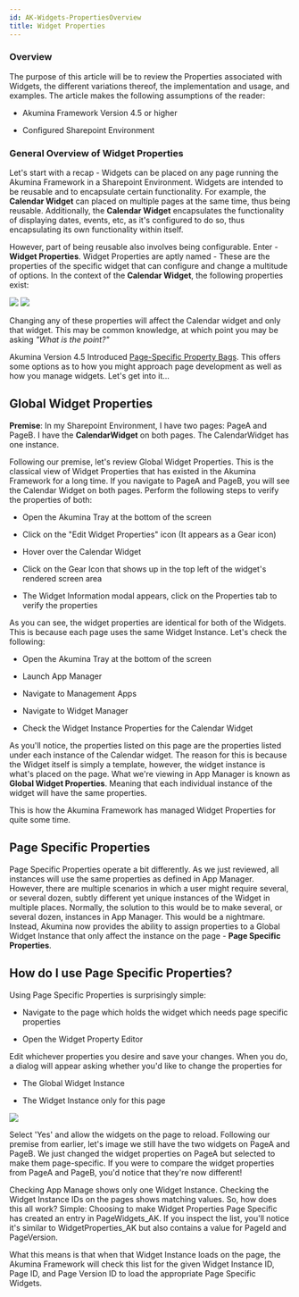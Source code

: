 ```yaml
---
id: AK-Widgets-PropertiesOverview
title: Widget Properties
---
```



### Overview

The purpose of this article will be to review the Properties associated with Widgets, the different variations thereof, the implementation and usage, and examples. The article makes the following assumptions of the reader:

* Akumina Framework Version 4.5 or higher

* Configured Sharepoint Environment


### General Overview of Widget Properties

Let's start with a recap - Widgets can be placed on any page running the Akumina Framework in a Sharepoint Environment. Widgets are intended to be reusable and to encapsulate certain functionality. For example, the **Calendar Widget** can placed on multiple pages at the same time, thus being reusable. Additionally, the **Calendar Widget** encapsulates the functionality of displaying dates, events, etc, as it's configured to do so, thus encapsulating its own functionality within itself.

However, part of being reusable also involves being configurable. Enter - **Widget Properties**. Widget Properties are aptly named - These are the properties of the specific widget that can configure and change a multitude of options. In the context of the **Calendar Widget**, the following properties exist:

![](https://akuminadownloads.blob.core.windows.net/wiki/AkuminaDev/Page%20Specific%20Widgets/calprops1.PNG)
![](https://akuminadownloads.blob.core.windows.net/wiki/AkuminaDev/Page%20Specific%20Widgets/calprops2.PNG)

Changing any of these properties will affect the Calendar widget and only that widget. This may be common knowledge, at which point you may be asking *"What is the point?"*

Akumina Version 4.5 Introduced [Page-Specific Property Bags](/docs/Akumina-Framework-4-5-0-0-Overview#page-specific-widget-property-bags). This offers some options as to how you might approach page development as well as how you manage widgets. Let's get into it...


## Global Widget Properties

**Premise**: In my Sharepoint Environment, I have two pages: PageA and PageB. I have the **CalendarWidget** on both pages. The CalendarWidget has one instance.

Following our premise, let's review Global Widget Properties. This is the classical view of Widget Properties that has existed in the Akumina Framework for a long time. If you navigate to PageA and PageB, you will see the Calendar Widget on both pages. Perform the following steps to verify the properties of both:

* Open the Akumina Tray at the bottom of the screen

* Click on the "Edit Widget Properties" icon (It appears as a Gear icon)

* Hover over the Calendar Widget

* Click on the Gear Icon that shows up in the top left of the widget's rendered screen area

* The Widget Information modal appears, click on the Properties tab to verify the properties


As you can see, the widget properties are identical for both of the Widgets. This is because each page uses the same Widget Instance. Let's check the following:

* Open the Akumina Tray at the bottom of the screen

* Launch App Manager

* Navigate to Management Apps

* Navigate to Widget Manager

* Check the Widget Instance Properties for the Calendar Widget

As you'll notice, the properties listed on this page are the properties listed under each instance of the Calendar widget. The reason for this is because the Widget itself is simply a template, however, the widget instance is what's placed on the page. What we're viewing in App Manager is known as **Global Widget Properties**. Meaning that each individual instance of the widget will have the same properties.

This is how the Akumina Framework has managed Widget Properties for quite some time.


## Page Specific Properties


Page Specific Properties operate a bit differently. As we just reviewed, all instances will use the same properties as defined in App Manager. However, there are multiple scenarios in which a user might require several, or several dozen, subtly different yet unique instances of the Widget in multiple places.
Normally, the solution to this would be to make several, or several dozen, instances in App Manager. This would be a nightmare. Instead, Akumina now provides the ability to assign properties to a Global Widget Instance that only affect the instance on the page - **Page Specific Properties**.


## How do I use Page Specific Properties?

Using Page Specific Properties is surprisingly simple:

* Navigate to the page which holds the widget which needs page specific properties

* Open the Widget Property Editor

Edit whichever properties you desire and save your changes. When you do, a dialog will appear asking whether you'd like to change the properties for

* The Global Widget Instance

* The Widget Instance only for this page


![](https://akuminadownloads.blob.core.windows.net/wiki/AkuminaDev/Page%20Specific%20Widgets/pspconfirm.PNG)

Select 'Yes' and allow the widgets on the page to reload. Following our premise from earlier, let's image we still have the two widgets on PageA and PageB. We just changed the widget properties on PageA but selected to make them page-specific. If you were to compare the widget properties from PageA and PageB, you'd notice that they're now different!

Checking App Manage shows only one Widget Instance. Checking the Widget Instance IDs on the pages shows matching values. So, how does this all work? Simple: Choosing to make Widget Properties Page Specific has created an entry in PageWidgets_AK. If you inspect the list, you'll notice it's similar to WidgetProperties_AK but also contains a value for PageId and PageVersion.

What this means is that when that Widget Instance loads on the page, the Akumina Framework will check this list for the given Widget Instance ID, Page ID, and Page Version ID to load the appropriate Page Specific Widgets.
